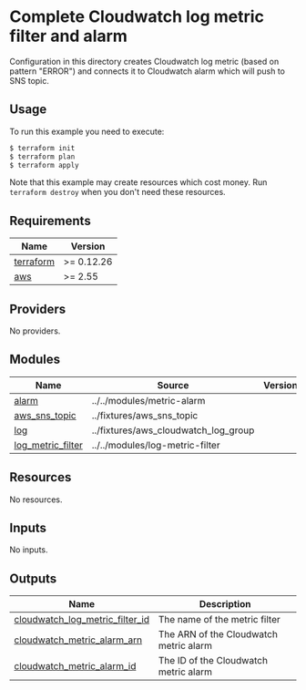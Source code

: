 # Complete Cloudwatch log metric filter and alarm

Configuration in this directory creates Cloudwatch log metric (based on pattern "ERROR") and connects it to Cloudwatch alarm which will push to SNS topic.

## Usage

To run this example you need to execute:

```bash
$ terraform init
$ terraform plan
$ terraform apply
```

Note that this example may create resources which cost money. Run `terraform destroy` when you don't need these resources.

<!-- BEGINNING OF PRE-COMMIT-TERRAFORM DOCS HOOK -->
## Requirements

| Name | Version |
|------|---------|
| <a name="requirement_terraform"></a> [terraform](#requirement\_terraform) | >= 0.12.26 |
| <a name="requirement_aws"></a> [aws](#requirement\_aws) | >= 2.55 |

## Providers

No providers.

## Modules

| Name | Source | Version |
|------|--------|---------|
| <a name="module_alarm"></a> [alarm](#module\_alarm) | ../../modules/metric-alarm |  |
| <a name="module_aws_sns_topic"></a> [aws\_sns\_topic](#module\_aws\_sns\_topic) | ../fixtures/aws_sns_topic |  |
| <a name="module_log"></a> [log](#module\_log) | ../fixtures/aws_cloudwatch_log_group |  |
| <a name="module_log_metric_filter"></a> [log\_metric\_filter](#module\_log\_metric\_filter) | ../../modules/log-metric-filter |  |

## Resources

No resources.

## Inputs

No inputs.

## Outputs

| Name | Description |
|------|-------------|
| <a name="output_cloudwatch_log_metric_filter_id"></a> [cloudwatch\_log\_metric\_filter\_id](#output\_cloudwatch\_log\_metric\_filter\_id) | The name of the metric filter |
| <a name="output_cloudwatch_metric_alarm_arn"></a> [cloudwatch\_metric\_alarm\_arn](#output\_cloudwatch\_metric\_alarm\_arn) | The ARN of the Cloudwatch metric alarm |
| <a name="output_cloudwatch_metric_alarm_id"></a> [cloudwatch\_metric\_alarm\_id](#output\_cloudwatch\_metric\_alarm\_id) | The ID of the Cloudwatch metric alarm |
<!-- END OF PRE-COMMIT-TERRAFORM DOCS HOOK -->
